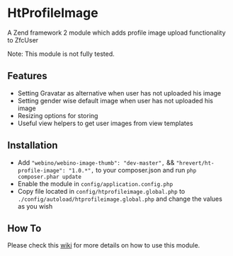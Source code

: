 HtProfileImage
==============

A Zend framework 2 module which adds profile image upload functionality to ZfcUser

Note: This module is not fully tested.

## Features

* Setting Gravatar as alternative when user has not uploaded his image
* Setting gender wise default image when user has not uploaded his image
* Resizing options for storing
* Useful view helpers to get user images from view templates

## Installation
* Add `"webino/webino-image-thumb": "dev-master",` && `"hrevert/ht-profile-image": "1.0.*",` to your composer.json and run `php composer.phar update`
* Enable the module in `config/application.config.php`
* Copy file located in `config/htprofileimage.global.php` to `./config/autoload/htprofileimage.global.php` and change the values as you wish
 
## How To

Please check this [wiki](https://github.com/hrevert/HtProfileImage/wiki) for more details on how to use this module.


